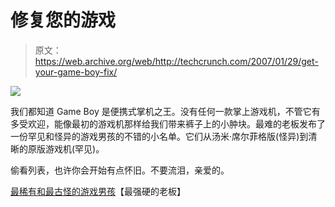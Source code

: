 # 修复您的游戏

> 原文：<https://web.archive.org/web/http://techcrunch.com/2007/01/29/get-your-game-boy-fix/>

![](img/ed7dbfbe825181d5dfb9cde19cf83444.png)

我们都知道 Game Boy 是便携式掌机之王。没有任何一款掌上游戏机，不管它有多受欢迎，能像最初的游戏机那样给我们带来裤子上的小肿块。最难的老板发布了一份罕见和怪异的游戏男孩的不错的小名单。它们从汤米·席尔菲格版(怪异)到清晰的原版游戏机(罕见)。

偷看列表，也许你会开始有点怀旧。不要流泪，亲爱的。

[最稀有和最古怪的游戏男孩](https://web.archive.org/web/20201125140246/http://www.hardestboss.com/the-rarest-and-weirdest-game-boys)【最强硬的老板】